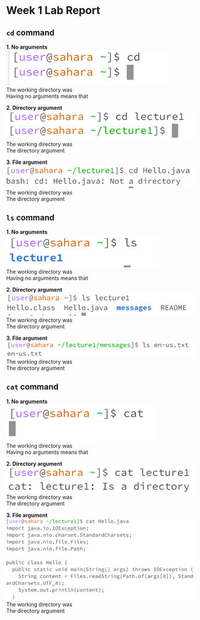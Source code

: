 # Week 1 Lab Report
## `cd` command

**1. No arguments**  
![Image](cdnoargs.PNG)  
The working directory was  
Having no arguments means that  

**2. Directory argument**  
![Image](cddirectoryarg.PNG)  
The working directory was  
The directory argument  

**3. File argument**  
![Image](cdfilearg.PNG)  
The working directory was  
The directory argument  


## `ls` command
**1. No arguments**  
![Image](lsnoargs.PNG)  
The working directory was  
Having no arguments means that  

**2. Directory argument**  
![Image](lsdirectoryarg.PNG)  
The working directory was  
The directory argument  

**3. File argument**  
![Image](lsfileargs.PNG)  
The working directory was  
The directory argument  



## `cat` command
**1. No arguments**  
![Image](catnoargs.PNG)  
The working directory was  
Having no arguments means that  

**2. Directory argument**  
![Image](catdirectoryarg.PNG)  
The working directory was  
The directory argument  

**3. File argument**  
![Image](catfileargs.PNG)  
The working directory was  
The directory argument  
